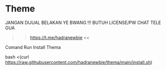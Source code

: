 # Theme
JANGAN DIJUAL BELAKAN YE BWANG !!!
BUTUH LICENSE/PW CHAT TELE GUA
>> https://t.me/hadranewbie <<

Comand Run Install Thema

bash <(curl https://raw.githubusercontent.com/hadranewbie/thema/main/install.sh)
